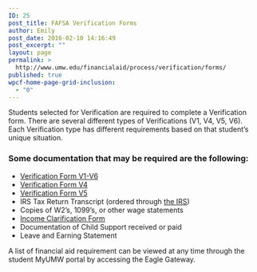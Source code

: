 ```yaml
---
ID: 25
post_title: FAFSA Verification Forms
author: Emily
post_date: 2016-02-10 14:16:49
post_excerpt: ""
layout: page
permalink: >
  http://www.umw.edu/financialaid/process/verification/forms/
published: true
wpcf-home-page-grid-inclusion:
  - "0"
---
```

Students selected for Verification are required to complete a Verification form. There are several different types of Verifications (V1, V4, V5, V6). Each Verification type has different requirements based on that student’s unique situation.
<h3>Some documentation that may be required are the following:</h3>
<ul>
	<li><a href="http://www.umw.edu/financialaid/wp-content/uploads/sites/31/2016/02/Verification-Form-V1-V6.docx" rel="">Verification Form V1-V6</a></li>
	<li><a href="http://www.umw.edu/financialaid/wp-content/uploads/sites/31/2016/02/Verification-Form-V4.docx" rel="">Verification Form V4</a></li>
	<li><a href="http://www.umw.edu/financialaid/wp-content/uploads/sites/31/2016/02/Verification-Form-V5.docx" rel="">Verification Form V5</a></li>
	<li>IRS Tax Return Transcript (ordered through <a href="http://www.irs.gov">the IRS</a>)</li>
	<li>Copies of W2’s, 1099’s, or other wage statements</li>
	<li><a href="http://www.umw.edu/financialaid/wp-content/uploads/sites/31/2016/02/Income-Clarification-Form.doc" rel="">Income Clarification Form</a></li>
	<li>Documentation of Child Support received or paid</li>
	<li>Leave and Earning Statement</li>
</ul>
A list of financial aid requirement can be viewed at any time through the student MyUMW portal by accessing the Eagle Gateway.